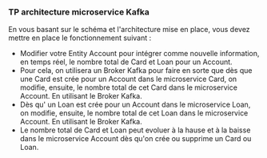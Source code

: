 ### TP architecture microservice Kafka

En vous basant sur le schéma et l'architecture mise en place, vous devez mettre en place le fonctionnement suivant : 

- Modifier votre Entity Account pour intégrer comme nouvelle information, en temps réel, le nombre total de Card et Loan pour un Account.
- Pour cela, on utilisera un Broker Kafka pour faire en sorte que dès que une Card est crée pour un Account dans le microservice Card, on modifie, ensuite, le nombre total de cet Card dans le microservice Account. En utilisant le Broker Kafka.
- Dès qu' un Loan est crée pour un Account dans le microservice Loan, on modifie, ensuite, le nombre total de cet Loan dans le microservice Account. En utilisant le Broker Kafka.
- Le nombre total de Card et Loan peut evoluer à la hause et à la baisse dans le microservice Account dès qu'on crée ou supprime un  Card ou Loan.